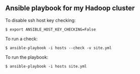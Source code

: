 Ansible playbook for my Hadoop cluster
--------------------------------------

To disable ssh host key checking:

    $ export ANSIBLE_HOST_KEY_CHECKING=False

To run a check:

    $ ansible-playbook -i hosts --check -v site.yml

To run the playbook:

    $ ansible-playbook -i hosts site.yml

